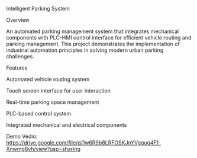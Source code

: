 Intelligent Parking System

Overview

An automated parking management system that integrates mechanical components with PLC-HMI control interface for efficient vehicle routing and parking management. This project demonstrates the implementation of industrial automation principles in solving modern urban parking challenges.

Features

Automated vehicle routing system

Touch screen interface for user interaction

Real-time parking space management

PLC-based control system

Integrated mechanical and electrical components

Demo Vedio: https://drive.google.com/file/d/1w6R9b8LRFOSKJnYVggug4Ff-Xnwmg8yh/view?usp=sharing
